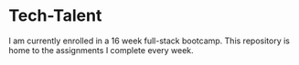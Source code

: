 # Tech-Talent
I am currently enrolled in a 16 week full-stack bootcamp. This repository is home to the assignments I complete every week.
